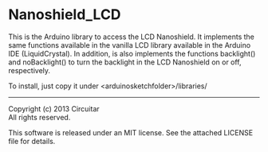 Nanoshield_LCD
==============

This is the Arduino library to access the LCD Nanoshield. It implements the same functions available in the vanilla LCD library available in the Arduino IDE (LiquidCrystal). In addition, is also implements the functions backlight() and noBacklight() to turn the backlight in the LCD Nanoshield on or off, respectively.

To install, just copy it under &lt;arduinosketchfolder&gt;/libraries/

---
Copyright (c) 2013 Circuitar  
All rights reserved.

This software is released under an MIT license. See the attached LICENSE file for details.
